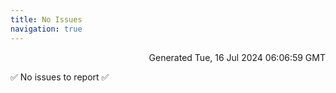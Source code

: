 ```yaml
---
title: No Issues
navigation: true
---
```


<p style="text-align:right;color:#cccs">
Generated Tue, 16 Jul 2024 06:06:59 GMT
</p>
<p>✅ No issues to report ✅</p>



